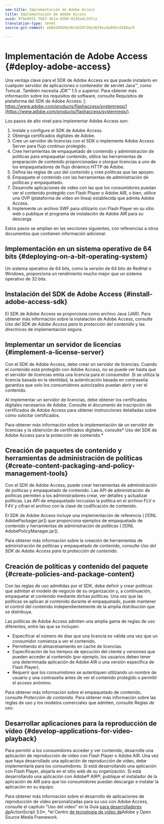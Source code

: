 ```yaml
---
seo-title: Implementación de Adobe Access
title: Implementación de Adobe Access
uuid: 9f9a9931-f607-4b1a-9209-0236a4c197ca
translation-type: tm+mt
source-git-commit: e60d285b9e30cdd19728e3029ecda995cd100ac9

---
```



# Implementación de Adobe Access {#deploy-adobe-access}

Una ventaja clave para el SDK de Adobe Access es que puede instalarlo en cualquier servidor de aplicaciones o contenedor de servlet Java™, como Tomcat. También necesita JDK™ 1.5 o superior. Para obtener más información sobre los requisitos de software, consulte Requisitos de plataforma del SDK de Adobe Access: [: https://www.adobe.com/products/flashaccess/systemreqs/](https://www.adobe.com/products/flashaccess/systemreqs/).

Los pasos de alto nivel para implementar Adobe Access son:

1. Instale y configure el SDK de Adobe Access.
1. Obtenga certificados digitales de Adobe.
1. Cree un servidor de licencias con el SDK o implemente Adobe Access Server para flujo continuo protegido.
1. Cree herramientas de empaquetado de contenido y administración de políticas para empaquetar contenido, utilice las herramientas de preparación de contenido proporcionadas o otorgue licencias a uno de los empaquetadores de flujo dinámico HTTP de Adobe.
1. Defina las reglas de uso del contenido y cree políticas que las apoyen.
1. Empaquete el contenido con las herramientas de administración de políticas y empaquetado.
1. Desarrolle aplicaciones de vídeo con las que los consumidores puedan ver el contenido protegido con Flash Player o Adobe AIR, o bien, utilice una OVP (plataforma de vídeo en línea) establecida que admita Adobe Access.
1. Implemente un archivo SWF para utilizarlo con Flash Player en su sitio web o publique el programa de instalación de Adobe AIR para su descarga.

Estos pasos se amplían en las secciones siguientes, con referencias a otros documentos que contienen información adicional.

## Implementación en un sistema operativo de 64 bits {#deploying-on-a-bit-operating-system}

Un sistema operativo de 64 bits, como la versión de 64 bits de RedHat o Windows, proporciona un rendimiento mucho mejor que un sistema operativo de 32 bits.

## Instalación del SDK de Adobe Access {#install-adobe-access-sdk}

El SDK de Adobe Access se proporciona como archivo Java (JAR). Para obtener más información sobre la instalación de Adobe Access, consulte *Uso del SDK de Adobe Access para la protección del contenido* y las *directrices* de implementación segura.

## Implementar un servidor de licencias {#implement-a-license-server}

Con el SDK de Adobe Access, debe crear un servidor de licencias. Cuando el contenido está protegido con Adobe Access, no se puede ver hasta que el servidor de licencias emita una licencia para el consumidor. Si se utiliza la licencia basada en la identidad, la autenticación basada en contraseña garantiza que solo los consumidores autorizados puedan abrir y ver el contenido.

Al implementar un servidor de licencias, debe obtener los certificados digitales necesarios de Adobe. Consulte el documento de inscripción de certificados de Adobe Access para obtener instrucciones detalladas sobre cómo solicitar certificados.

Para obtener más información sobre la implementación de un servidor de licencias y la obtención de certificados digitales, consulte* Uso del SDK de Adobe Access para la protección de contenido.*

## Creación de paquetes de contenido y herramientas de administración de políticas {#create-content-packaging-and-policy-management-tools}

Con el SDK de Adobe Access, puede crear herramientas de administración de políticas y empaquetado de contenido. Las API de administración de políticas permiten a los administradores crear, ver detalles y actualizar políticas. Las API de empaquetado incrustan la política en el archivo FLV o F4V y cifran el archivo con la clave de codificación de contenido.

El SDK de Adobe Access incluye una implementación de referencia ( [!DNL AdobePackager.jar]) que proporciona ejemplos de empaquetado de contenido y herramientas de administración de políticas ( [!DNL AdobePolicyManager.jar]).

Para obtener más información sobre la creación de herramientas de administración de políticas y empaquetado de contenido, consulte *Uso del SDK de Adobe Access para la protección de contenido*.

## Creación de políticas y contenido del paquete {#create-policies-and-package-content}

Con las reglas de uso admitidas por el SDK, debe definir y crear políticas que admitan el modelo de negocio de su organización y, a continuación, empaquetar el contenido mediante dichas políticas. Una vez que las políticas se aplican al contenido durante el empaquetado, puede mantener el control del contenido independientemente de la amplia distribución que se distribuya.

Las políticas de Adobe Access admiten una amplia gama de reglas de uso diferentes, entre las que se incluyen:

* Especificar el número de días que una licencia es válida una vez que un consumidor comienza a ver el contenido.
* Permitiendo el almacenamiento en caché de licencias.
* Especificación de los tiempos de ejecución del cliente y versiones que pueden acceder al contenido (por ejemplo, los usuarios deben tener una determinada aplicación de Adobe AIR o una versión específica de Flash Player).
* Requerir que los consumidores se autentiquen utilizando un nombre de usuario y una contraseña antes de ver el contenido protegido o permitir el acceso anónimo.

Para obtener más información sobre el empaquetado de contenido, consulte *Protección de contenido*. Para obtener más información sobre las reglas de uso y los modelos comerciales que admiten, consulte Reglas *de uso*.

## Desarrollar aplicaciones para la reproducción de vídeo {#develop-applications-for-video-playback}

Para permitir a los consumidores acceder y ver contenido, desarrolle una aplicación de reproducción de vídeo con Flash Player o Adobe AIR. Una vez que haya desarrollado una aplicación de reproducción de vídeo, debe implementarla para los consumidores. Si está desarrollando una aplicación con Flash Player, alojarla en el sitio web de su organización. Si está desarrollando una aplicación con Adobe® AIR®, publique el instalador de la aplicación de AIR para que los consumidores puedan descargar e instalar la aplicación en su equipo.

Para obtener más información sobre el desarrollo de aplicaciones de reproducción de vídeo personalizadas para su uso con Adobe Access, consulte el capítulo &quot;Uso del vídeo&quot; en la Guía [para desarrolladores de](https://help.adobe.com/en_US/as3/dev/WS9936fa0d5984e93b3f4f38ec1272a447844-8000.html)ActionScript 3.0*, *el Centro [de tecnología de vídeo de](https://www.adobe.com/devnet/video/)Adobe y Open Source Media Framework.